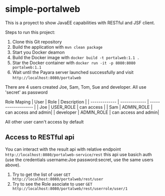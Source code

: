 # simple-portalweb
This is a proyect to show JavaEE capabilities with RESTful and JSF client.

Steps to run this project:

1. Clone this Git repository
2. Build the application with `mvn clean package`
3. Start you Docker deamon
4. Build the Docker image with `docker build -t portalweb:1.1 .`
5. Star the Docker container with `docker run -it -p 8080:8080 portalweb:1.1`
6. Wait until the Payara server launched successfully and visit `http://localhost:8080/portalweb`

There are 4 users created Joe, Sam, Tom, Sue and developer. All use 'secret' as password

Role Maping
|      User     |      Role     |  Description        |
| ------------- | ------------- | ------------------- |
| Joe           | USER_ROLE     | can access          |
| Sam           | ADMIN_ROLE    | can access and admin|
| developer     | ADMIN_ROLE    | can access and admin|


All other user cann't access by default


## Access to RESTful api
You can interact with the result api with relative endpoint `http://localhost:8080/portalweb-service/rest` this api use
basich auth (use the credentials username:Joe password:secret, use the same users above).

1. Try to get the list of user `GET http://localhost:8080/portalweb/rest/user`
2. Try to see the Role asociate to user `GET http://localhost:8080/portalweb/rest/userrole/user/1`
